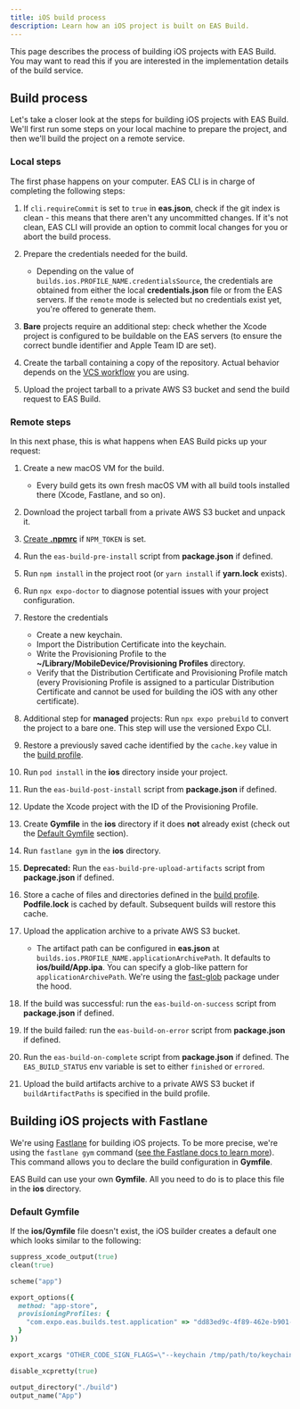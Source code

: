 ```yaml
---
title: iOS build process
description: Learn how an iOS project is built on EAS Build.
---
```


This page describes the process of building iOS projects with EAS Build. You may want to read this if you are interested in the implementation details of the build service.

## Build process

Let's take a closer look at the steps for building iOS projects with EAS Build. We'll first run some steps on your local machine to prepare the project, and then we'll build the project on a remote service.

### Local steps

The first phase happens on your computer. EAS CLI is in charge of completing the following steps:

1. If `cli.requireCommit` is set to `true` in **eas.json**, check if the git index is clean - this means that there aren't any uncommitted changes. If it's not clean, EAS CLI will provide an option to commit local changes for you or abort the build process.
1. Prepare the credentials needed for the build.

   - Depending on the value of `builds.ios.PROFILE_NAME.credentialsSource`, the credentials are obtained from either the local **credentials.json** file or from the EAS servers. If the `remote` mode is selected but no credentials exist yet, you're offered to generate them.

1. **Bare** projects require an additional step: check whether the Xcode project is configured to be buildable on the EAS servers (to ensure the correct bundle identifier and Apple Team ID are set).
1. Create the tarball containing a copy of the repository. Actual behavior depends on the [VCS workflow](https://expo.fyi/eas-vcs-workflow) you are using.
1. Upload the project tarball to a private AWS S3 bucket and send the build request to EAS Build.

### Remote steps

In this next phase, this is what happens when EAS Build picks up your request:

1. Create a new macOS VM for the build.

   - Every build gets its own fresh macOS VM with all build tools installed there (Xcode, Fastlane, and so on).

1. Download the project tarball from a private AWS S3 bucket and unpack it.
1. [Create **.npmrc**](/build-reference/private-npm-packages) if `NPM_TOKEN` is set.
1. Run the `eas-build-pre-install` script from **package.json** if defined.
1. Run `npm install` in the project root (or `yarn install` if **yarn.lock** exists).
1. Run `npx expo-doctor` to diagnose potential issues with your project configuration.
1. Restore the credentials

   - Create a new keychain.
   - Import the Distribution Certificate into the keychain.
   - Write the Provisioning Profile to the **~/Library/MobileDevice/Provisioning Profiles** directory.
   - Verify that the Distribution Certificate and Provisioning Profile match (every Provisioning Profile is assigned to a particular Distribution Certificate and cannot be used for building the iOS with any other certificate).

1. Additional step for **managed** projects: Run `npx expo prebuild` to convert the project to a bare one. This step will use the versioned Expo CLI.
1. Restore a previously saved cache identified by the `cache.key` value in the [build profile](/build/eas-json).
1. Run `pod install` in the **ios** directory inside your project.
1. Run the `eas-build-post-install` script from **package.json** if defined.
1. Update the Xcode project with the ID of the Provisioning Profile.
1. Create **Gymfile** in the **ios** directory if it does **not** already exist (check out the [Default Gymfile](#default-gymfile) section).
1. Run `fastlane gym` in the **ios** directory.
1. **Deprecated:** Run the `eas-build-pre-upload-artifacts` script from **package.json** if defined.
1. Store a cache of files and directories defined in the [build profile](/build/eas-json). **Podfile.lock** is cached by default. Subsequent builds will restore this cache.
1. Upload the application archive to a private AWS S3 bucket.

   - The artifact path can be configured in **eas.json** at `builds.ios.PROFILE_NAME.applicationArchivePath`. It defaults to **ios/build/App.ipa**. You can specify a glob-like pattern for `applicationArchivePath`. We're using the [fast-glob](https://github.com/mrmlnc/fast-glob#pattern-syntax) package under the hood.

1. If the build was successful: run the `eas-build-on-success` script from **package.json** if defined.
1. If the build failed: run the `eas-build-on-error` script from **package.json** if defined.
1. Run the `eas-build-on-complete` script from **package.json** if defined. The `EAS_BUILD_STATUS` env variable is set to either `finished` or `errored`.
1. Upload the build artifacts archive to a private AWS S3 bucket if `buildArtifactPaths` is specified in the build profile.

## Building iOS projects with Fastlane

We're using [Fastlane](https://fastlane.tools/) for building iOS projects. To be more precise, we're using the `fastlane gym` command ([see the Fastlane docs to learn more](https://docs.fastlane.tools/actions/gym/)). This command allows you to declare the build configuration in **Gymfile**.

EAS Build can use your own **Gymfile**. All you need to do is to place this file in the **ios** directory.

### Default Gymfile

If the **ios/Gymfile** file doesn't exist, the iOS builder creates a default one which looks similar to the following:

```rb ios/Gymfile
suppress_xcode_output(true)
clean(true)

scheme("app")

export_options({
  method: "app-store",
  provisioningProfiles: {
    "com.expo.eas.builds.test.application" => "dd83ed9c-4f89-462e-b901-60ae7fe6d737"
  }
})

export_xcargs "OTHER_CODE_SIGN_FLAGS=\"--keychain /tmp/path/to/keychain\""

disable_xcpretty(true)

output_directory("./build")
output_name("App")
```